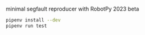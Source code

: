 minimal segfault reproducer with RobotPy 2023 beta

```bash
pipenv install --dev
pipenv run test
```
